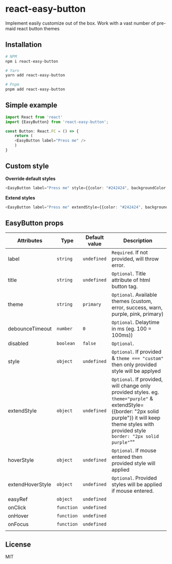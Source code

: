 # react-easy-button

Implement easily customize out of the box. Work with a vast number of pre-maid react button themes

## Installation

```bash
# NPM
npm i react-easy-button

# Yarn
yarn add react-easy-button

# Pnpm 
pnpm add react-easy-button
```

## Simple example

```ts
import React from 'react'
import {EasyButton} from 'react-easy-button';

const Button: React.FC = () => {
    return (
	<EasyButton label="Press me" />
    )
}
```

## Custom style

**Override default styles**

```ts
<EasyButton label="Press me" style={{color: "#242424", backgroundColor: "#fcfcfc"}} />
```

**Extend styles**

```ts
<EasyButton label="Press me" extendStyle={{color: "#242424", backgroundColor: "#fcfcfc"}} />
```

## EasyButton props

| Attributes       | Type         | Default value | Description                                                                                                                                                                                                     |
| ---------------- | ------------ | ------------- | --------------------------------------------------------------------------------------------------------------------------------------------------------------------------------------------------------------- |
| label            | `string`   | `undefined` | `Required`. If not provided, will throw error.                                                                                                                                                                |
| title            | `string`   | `undefined` | `Optional`. Title attribute of html button tag.                                                                                                                                                               |
| theme            | `string`   | `primary`   | `Optional`. Available themes (custom, error, success, warn, purple, pink, primary)                                                                                                                           |
| debounceTimeout  | `number`   | `0`         | `Optional`. Delaytime in ms (eg. 100 = 100ms))                                                                                                                                                                |
| disabled         | `boolean`  | `false`     | `Optional`.                                                                                                                                                                                                  |
| style            | `object`   | `undefined` | `Optional`. If provided & `theme === "custom"` then only provided style will be applyed                                                                                                                    |
| extendStyle      | `object`   | `undefined` | `Optional`. If provided, will change only provided styles. eg. `theme="purple"` & extendStyle={{border: "2px solid purple"}} it will keep theme styles with provided style `border: "2px solid purple"`"" |
| hoverStyle       | `object`   | `undefined` | `Optional`. If mouse entered then provided style will applied                                                                                                                                                 |
| extendHoverStyle | `object`   | `undefined` | `Optional`. Provided styles will be applied if mouse entered.                                                                                                                                                 |
| easyRef          | `object`   | `undefined` |                                                                                                                                                                                                                 |
| onClick          | `function` | `undefined` |                                                                                                                                                                                                                 |
| onHover          | `function` | `undefined` |                                                                                                                                                                                                                 |
| onFocus          | `function` | `undefined` |                                                                                                                                                                                                                 |
|                  |              |               |                                                                                                                                                                                                                 |

## License

MIT
